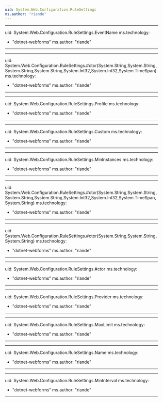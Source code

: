 ```yaml
---
uid: System.Web.Configuration.RuleSettings
ms.author: "riande"
---
```


---
uid: System.Web.Configuration.RuleSettings.EventName
ms.technology: 
  - "dotnet-webforms"
ms.author: "riande"
---

---
uid: System.Web.Configuration.RuleSettings.#ctor(System.String,System.String,System.String,System.String,System.Int32,System.Int32,System.TimeSpan)
ms.technology: 
  - "dotnet-webforms"
ms.author: "riande"
---

---
uid: System.Web.Configuration.RuleSettings.Profile
ms.technology: 
  - "dotnet-webforms"
ms.author: "riande"
---

---
uid: System.Web.Configuration.RuleSettings.Custom
ms.technology: 
  - "dotnet-webforms"
ms.author: "riande"
---

---
uid: System.Web.Configuration.RuleSettings.MinInstances
ms.technology: 
  - "dotnet-webforms"
ms.author: "riande"
---

---
uid: System.Web.Configuration.RuleSettings.#ctor(System.String,System.String,System.String,System.String,System.Int32,System.Int32,System.TimeSpan,System.String)
ms.technology: 
  - "dotnet-webforms"
ms.author: "riande"
---

---
uid: System.Web.Configuration.RuleSettings.#ctor(System.String,System.String,System.String)
ms.technology: 
  - "dotnet-webforms"
ms.author: "riande"
---

---
uid: System.Web.Configuration.RuleSettings.#ctor
ms.technology: 
  - "dotnet-webforms"
ms.author: "riande"
---

---
uid: System.Web.Configuration.RuleSettings.Provider
ms.technology: 
  - "dotnet-webforms"
ms.author: "riande"
---

---
uid: System.Web.Configuration.RuleSettings.MaxLimit
ms.technology: 
  - "dotnet-webforms"
ms.author: "riande"
---

---
uid: System.Web.Configuration.RuleSettings.Name
ms.technology: 
  - "dotnet-webforms"
ms.author: "riande"
---

---
uid: System.Web.Configuration.RuleSettings.MinInterval
ms.technology: 
  - "dotnet-webforms"
ms.author: "riande"
---
